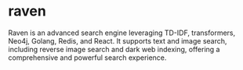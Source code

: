 # raven
Raven is an advanced search engine leveraging TD-IDF, transformers, Neo4j, Golang, Redis, and React. It supports text and image search, including reverse image search and dark web indexing, offering a comprehensive and powerful search experience.
